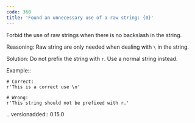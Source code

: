 ```yaml
---
code: 360
title: 'Found an unnecessary use of a raw string: {0}'
---
```



Forbid the use of raw strings when there is no backslash in the string.

Reasoning:
    Raw string are only needed when dealing with ``\`` in the string.

Solution:
    Do not prefix the string with ``r``. Use a normal string instead.

Example::

    # Correct:
    r'This is a correct use \n'

    # Wrong:
    r'This string should not be prefixed with r.'

.. versionadded:: 0.15.0